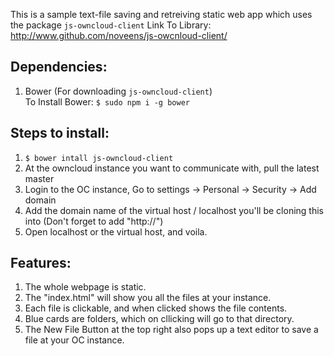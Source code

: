 This is a sample text-file saving and retreiving static web app which uses the package `js-owncloud-client`
Link To Library: http://www.github.com/noveens/js-owcnloud-client/ 

## Dependencies:
1. Bower (For downloading `js-owncloud-client`)<br>
   To Install Bower: `$ sudo npm i -g bower`

## Steps to install:
1. `$ bower intall js-owncloud-client`
2. At the owncloud instance you want to communicate with, pull the latest master
3. Login to the OC instance, Go to settings -> Personal -> Security -> Add domain
4. Add the domain name of the virtual host / localhost you'll be cloning this into (Don't forget to add "http://")
5. Open localhost or the virtual host, and voila.

## Features:
1. The whole webpage is static.
2. The "index.html" will show you all the files at your instance.
3. Each file is clickable, and when clicked shows the file contents.
4. Blue cards are folders, which on cllicking will go to that directory.
5. The New File Button at the top right also pops up a text editor to save a file at your OC instance.
